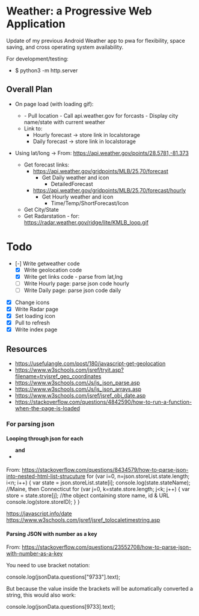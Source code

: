# Weather: a Progressive Web Application

Update of my previous Android Weather app to pwa for flexibility, space saving, and cross operating system availability.


For development/testing: 
- $ python3 -m http.server

## Overall Plan

- On page load (with loading gif):
  - <body onload="getWeather()">  
    - Pull location
    - Call api.weather.gov for forcasts
    - Display city name/state with current weather
  - Link to:
    - Hourly forecast -> store link in localstorage
    - Daily forecast -> store link in localstorage

- Using lat/long -> From: https://api.weather.gov/points/28.5781,-81.373
	- Get forecast links:
	  - https://api.weather.gov/gridpoints/MLB/25,70/forecast
		- Get Daily weather and icon
			- DetailedForecast
	  - https://api.weather.gov/gridpoints/MLB/25,70/forecast/hourly
		- Get Hourly weather and icon
			- Time/Temp/ShortForecast/Icon
	- Get City/State
	- Get Radarstation - for: https://radar.weather.gov/ridge/lite/KMLB_loop.gif

# Todo

- [-] Write getweather code
  - [X] Write geolocation code
  - [X] Write get links code - parse from lat,lng
  - [ ] Write Hourly page: parse json code hourly
  - [ ] Write Daily page: parse json code daily
- [X] Change icons
- [X] Write Radar page
- [X] Set loading icon
- [X] Pull to refresh
- [X] Write index page

## Resources

- https://usefulangle.com/post/180/javascript-get-geolocation
- https://www.w3schools.com/jsref/tryit.asp?filename=tryjsref_geo_coordinates
- https://www.w3schools.com/Js/js_json_parse.asp
- https://www.w3schools.com/Js/js_json_arrays.asp
- https://www.w3schools.com/jsref/jsref_obj_date.asp
- https://stackoverflow.com/questions/4842590/how-to-run-a-function-when-the-page-is-loaded

### For parsing json

#### Looping through json for each <ul> and <li>
From: https://stackoverflow.com/questions/8434579/how-to-parse-json-into-nested-html-list-strucuture
for (var i=0, n=json.storeList.state.length; i<n; i++) {
    var state = json.storeList.state[i];
    console.log(state.stateName); //Maine, then Connecticut
    for (var j=0, k=state.store.length; j<k; j++) {
        var store = state.store[j]; //the object containing store name, id & URL
        console.log(store.storeID);
    }
}

https://javascript.info/date
https://www.w3schools.com/jsref/jsref_tolocaletimestring.asp

#### Parsing JSON with number as a key
From: https://stackoverflow.com/questions/23552708/how-to-parse-json-with-number-as-a-key

You need to use bracket notation:

console.log(jsonData.questions["9733"].text);

But because the value inside the brackets will be automatically converted a string, this would also work:

console.log(jsonData.questions[9733].text);
